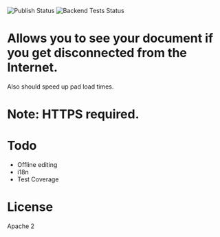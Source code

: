 ![Publish Status](https://github.com/ether/ep_offline_edit/workflows/Node.js%20Package/badge.svg) ![Backend Tests Status](https://github.com/ether/ep_offline_edit/workflows/Backend%20tests/badge.svg)

# Allows you to see your document if you get disconnected from the Internet.

Also should speed up pad load times.

# Note: HTTPS required.

# Todo
  * Offline editing
  * i18n
  * Test Coverage

# License
Apache 2
